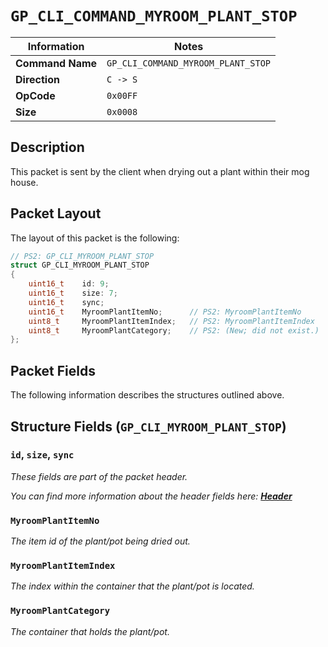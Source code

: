 # `GP_CLI_COMMAND_MYROOM_PLANT_STOP`

| Information               | Notes |
|---                        |---    |
| **Command Name**          | `GP_CLI_COMMAND_MYROOM_PLANT_STOP` |
| **Direction**             | `C -> S` |
| **OpCode**                | `0x00FF` |
| **Size**                  | `0x0008` |

## Description

This packet is sent by the client when drying out a plant within their mog house.

## Packet Layout

The layout of this packet is the following:

```cpp
// PS2: GP_CLI_MYROOM_PLANT_STOP
struct GP_CLI_MYROOM_PLANT_STOP
{
    uint16_t    id: 9;
    uint16_t    size: 7;
    uint16_t    sync;
    uint16_t    MyroomPlantItemNo;      // PS2: MyroomPlantItemNo
    uint8_t     MyroomPlantItemIndex;   // PS2: MyroomPlantItemIndex
    uint8_t     MyroomPlantCategory;    // PS2: (New; did not exist.)
};
```

## Packet Fields

The following information describes the structures outlined above.

## Structure Fields (`GP_CLI_MYROOM_PLANT_STOP`)

### `id`, `size`, `sync`

_These fields are part of the packet header._

_You can find more information about the header fields here: [**Header**](/world/HEADER.md)_

### `MyroomPlantItemNo`

_The item id of the plant/pot being dried out._

### `MyroomPlantItemIndex`

_The index within the container that the plant/pot is located._

### `MyroomPlantCategory`

_The container that holds the plant/pot._
